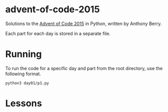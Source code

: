 # advent-of-code-2015
Solutions to the [Advent of Code 2015](https://adventofcode.com/2015) in Python, written by Anthony Berry.

Each part for each day is stored in a separate file.

# Running
To run the code for a specific day and part from the root directory, use the following format.
```
python3 day01/p1.py
```

# Lessons
